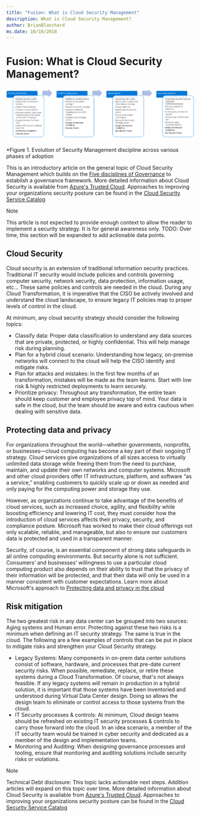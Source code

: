 ```yaml
---
title: "Fusion: What is Cloud Security Management"
description: What is Cloud Security Management?
author: BrianBlanchard
ms.date: 10/10/2018
---
```


# Fusion: What is Cloud Security Management?


![Evolution of the Security Management Discipline across various phases of adoption](../../_images/governance-discipline-security-management.png)

*Figure 1. Evolution of Security Management discipline across various phases of adoption

This is an introductory article on the general topic of Cloud Security Management which builds on the [Five disciplines of Governance](../overview.md) to establish a governance framework. More detailed information about Cloud Security is available from [Azure's Trusted Cloud](https://azure.microsoft.com/en-us/overview/trusted-cloud/). Approaches to improving your organizations security posture can be found in the [Cloud Security Service Catalog](https://www.microsoft.com/en-us/security/information-protection)

> [!NOTE]
> This article is not expected to provide enough context to allow the reader to implement a security strategy. It is for general awareness only. TODO: Over time, this section will be expanded to add actionable data points.

## Cloud Security

Cloud security is an extension of traditional information security practices. Traditional IT security would include policies and controls governing computer security, network security, data protection, information usage, etc... These same policies and controls are needed in the cloud. During any Cloud Transformation, it is imperative that the CISO be actively involved and understand the cloud landscape, to ensure legacy IT policies map to proper levels of control in the cloud.

At minimum, any cloud security strategy should consider the following topics:

* Classify data: Proper data classification to understand any data sources that are private, protected, or highly confidential. This will help manage risk during planning.
* Plan for a hybrid cloud scenario: Understanding how legacy, on-premise networks will connect to the cloud will help the CISO identify and mitigate risks.
* Plan for attacks and mistakes: In the first few months of an transformation, mistakes will be made as the team learns. Start with low risk & highly restricted deployments to learn securely.
* Prioritize privacy: Throughout any transformation, the entire team should keep customer and employee privacy top of mind. Your data is safe in the cloud, but the team should be aware and extra cautious when dealing with sensitive data.

## Protecting data and privacy

For organizations throughout the world—whether governments, nonprofits, or businesses—cloud computing has become a key part of their ongoing IT strategy. Cloud services give organizations of all sizes access to virtually unlimited data storage while freeing them from the need to purchase, maintain, and update their own networks and computer systems. Microsoft and other cloud providers offer IT infrastructure, platform, and software “as a service,” enabling customers to quickly scale up or down as needed and only paying for the computing power and storage they use.

However, as organizations continue to take advantage of the benefits of cloud services, such as increased choice, agility, and flexibility while boosting efficiency and lowering IT cost, they must consider how the introduction of cloud services affects their privacy, security, and compliance posture. Microsoft has worked to make their cloud offerings not only scalable, reliable, and manageable, but also to ensure our customers data is protected and used in a transparent manner.

Security, of course, is an essential component of strong data safeguards in all online computing environments. But security alone is not sufficient. Consumers’ and businesses’ willingness to use a particular cloud computing product also depends on their ability to trust that the privacy of their information will be protected, and that their data will only be used in a manner consistent with customer expectations. Learn more about Microsoft's approach to [Protecting data and privacy in the cloud](https://go.microsoft.com/fwlink/?LinkId=808242&clcid=0x409)

## Risk mitigation

The two greatest risk in any data center can be grouped into two sources: Aging systems and Human error. Protecting against these two risks is a minimum when defining an IT security strategy. The same is true in the cloud. The following are a few examples of controls that can be put in place to mitigate risks and strengthen your Cloud Security strategy.

* Legacy Systems: Many components in on-prem data center solutions consist of software, hardware, and processes that pre-date current security risks. When possible, remediate, replace, or retire these systems during a Cloud Transformation. Of course, that's not always feasible. If any legacy systems will remain in production in a hybrid solution, it is important that those systems have been inventoried and understood during Virtual Data Center design. Doing so allows the design team to eliminate or control access to those systems from the cloud.
* IT Security processes & controls: At minimum, Cloud design teams should be refreshed on existing IT security processes & controls to carry those forward into the cloud. In an idea scenario, a member of the IT security team would be trained in cyber security and dedicated as a member of the design and implementation teams.
* Monitoring and Auditing: When designing governance processes and tooling, ensure that monitoring and auditing solutions include security risks or violations. 

> [!NOTE]
> Technical Debt disclosure: This topic lacks actionable next steps. Addition articles will expand on this topic over time. More detailed information about Cloud Security is available from [Azure's Trusted Cloud](https://azure.microsoft.com/en-us/overview/trusted-cloud/). Approaches to improving your organizations security posture can be found in the [Cloud Security Service Catalog](https://www.microsoft.com/en-us/security/information-protection)